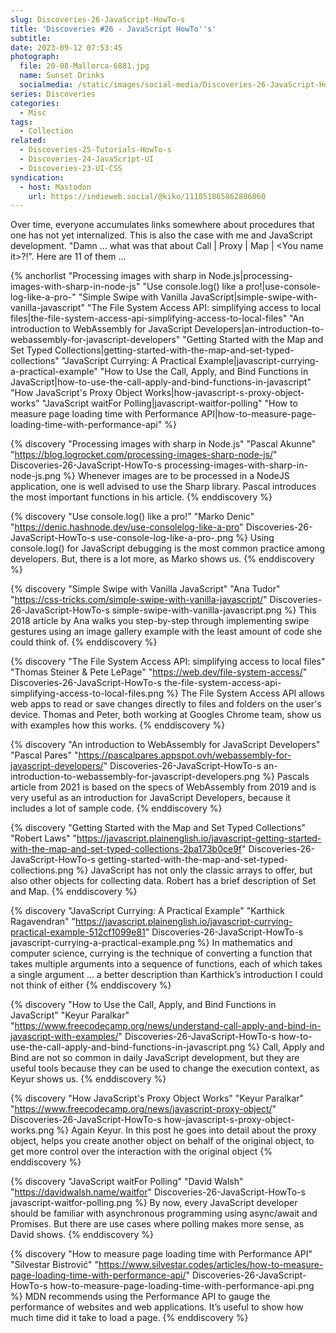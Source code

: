 ```yaml
---
slug: Discoveries-26-JavaScript-HowTo-s
title: 'Discoveries #26 - JavaScript HowTo''s'
subtitle:
date: 2023-09-12 07:53:45
photograph:
  file: 20-08-Mallorca-6881.jpg
  name: Sunset Drinks
  socialmedia: /static/images/social-media/Discoveries-26-JavaScript-HowTo-s.png
series: Discoveries
categories:
  - Misc
tags:
  - Collection
related:
  - Discoveries-25-Tutorials-HowTo-s
  - Discoveries-24-JavaScript-UI
  - Discoveries-23-UI-CSS
syndication:
  - host: Mastodon
    url: https://indieweb.social/@kiko/111051865862806060
---
```


Over time, everyone accumulates links somewhere about procedures that one has not yet internalized. This is also the case with me and JavaScript development. "Damn ... what was that about Call | Proxy | Map | &lt;You name it&gt;?!". Here are 11 of them ...

{% anchorlist 
  "Processing images with sharp in Node.js|processing-images-with-sharp-in-node-js"
  "Use console.log() like a pro!|use-console-log-like-a-pro-"
  "Simple Swipe with Vanilla JavaScript|simple-swipe-with-vanilla-javascript"
  "The File System Access API: simplifying access to local files|the-file-system-access-api-simplifying-access-to-local-files"
  "An introduction to WebAssembly for JavaScript Developers|an-introduction-to-webassembly-for-javascript-developers"
  "Getting Started with the Map and Set Typed Collections|getting-started-with-the-map-and-set-typed-collections"
  "JavaScript Currying: A Practical Example|javascript-currying-a-practical-example"
  "How to Use the Call, Apply, and Bind Functions in JavaScript|how-to-use-the-call-apply-and-bind-functions-in-javascript"
  "How JavaScript's Proxy Object Works|how-javascript-s-proxy-object-works"
  "JavaScript waitFor Polling|javascript-waitfor-polling"
  "How to measure page loading time with Performance API|how-to-measure-page-loading-time-with-performance-api"
%}

<!-- more -->

{% discovery "Processing images with sharp in Node.js" "Pascal Akunne" "https://blog.logrocket.com/processing-images-sharp-node-js/" Discoveries-26-JavaScript-HowTo-s processing-images-with-sharp-in-node-js.png %}
Whenever images are to be processed in a NodeJS application, one is well advised to use the Sharp library. Pascal introduces the most important functions in his article.
{% enddiscovery %}

{% discovery "Use console.log() like a pro!" "Marko Denic" "https://denic.hashnode.dev/use-consolelog-like-a-pro" Discoveries-26-JavaScript-HowTo-s use-console-log-like-a-pro-.png %}
Using console.log() for JavaScript debugging is the most common practice among developers. But, there is a lot more, as Marko shows us.
{% enddiscovery %}

{% discovery "Simple Swipe with Vanilla JavaScript" "Ana Tudor" "https://css-tricks.com/simple-swipe-with-vanilla-javascript/" Discoveries-26-JavaScript-HowTo-s simple-swipe-with-vanilla-javascript.png %}
This 2018 article by Ana walks you step-by-step through implementing swipe gestures using an image gallery example with the least amount of code she could think of.
{% enddiscovery %}

{% discovery "The File System Access API: simplifying access to local files" "Thomas Steiner & Pete LePage" "https://web.dev/file-system-access/" Discoveries-26-JavaScript-HowTo-s the-file-system-access-api-simplifying-access-to-local-files.png %}
The File System Access API allows web apps to read or save changes directly to files and folders on the user&#39;s device. Thomas and Peter, both working at Googles Chrome team, show us with examples how this works.
{% enddiscovery %}

{% discovery "An introduction to WebAssembly for JavaScript Developers" "Pascal Pares" "https://pascalpares.appspot.ovh/webassembly-for-javascript-developers/" Discoveries-26-JavaScript-HowTo-s an-introduction-to-webassembly-for-javascript-developers.png %}
Pascals article from 2021 is based on the specs of WebAssembly from 2019 and is very useful as an introduction for JavaScript Developers, because it includes a lot of sample code.
{% enddiscovery %}

{% discovery "Getting Started with the Map and Set Typed Collections" "Robert Laws" "https://javascript.plainenglish.io/javascript-getting-started-with-the-map-and-set-typed-collections-2ba173b0ce9f" Discoveries-26-JavaScript-HowTo-s getting-started-with-the-map-and-set-typed-collections.png %}
JavaScript has not only the classic arrays to offer, but also other objects for collecting data. Robert has a brief description of Set and Map.
{% enddiscovery %}

{% discovery "JavaScript Currying: A Practical Example" "Karthick Ragavendran" "https://javascript.plainenglish.io/javascript-currying-practical-example-512cf1099e81" Discoveries-26-JavaScript-HowTo-s javascript-currying-a-practical-example.png %}
In mathematics and computer science, currying is the technique of converting a function that takes multiple arguments into a sequence of functions, each of which takes a single argument ... a better description than Karthick’s introduction I could not think of either
{% enddiscovery %}

{% discovery "How to Use the Call, Apply, and Bind Functions in JavaScript" "Keyur Paralkar" "https://www.freecodecamp.org/news/understand-call-apply-and-bind-in-javascript-with-examples/" Discoveries-26-JavaScript-HowTo-s how-to-use-the-call-apply-and-bind-functions-in-javascript.png %}
Call, Apply and Bind are not so common in daily JavaScript development, but they are useful tools because they can be used to change the execution context, as Keyur shows us.
{% enddiscovery %}

{% discovery "How JavaScript's Proxy Object Works" "Keyur Paralkar" "https://www.freecodecamp.org/news/javascript-proxy-object/" Discoveries-26-JavaScript-HowTo-s how-javascript-s-proxy-object-works.png %}
Again Keyur. In this post he goes into detail about the proxy object, helps you create another object on behalf of the original object, to get more control over the interaction with the original object
{% enddiscovery %}

{% discovery "JavaScript waitFor Polling" "David Walsh" "https://davidwalsh.name/waitfor" Discoveries-26-JavaScript-HowTo-s javascript-waitfor-polling.png %}
By now, every JavaScript developer should be familiar with asynchronous programming using async/await and Promises. But there are use cases where polling makes more sense, as David shows.
{% enddiscovery %}

{% discovery "How to measure page loading time with Performance API" "Silvestar Bistrović" "https://www.silvestar.codes/articles/how-to-measure-page-loading-time-with-performance-api/" Discoveries-26-JavaScript-HowTo-s how-to-measure-page-loading-time-with-performance-api.png %}
MDN recommends using the Performance API to gauge the performance of websites and web applications. It’s useful to show how much time did it take to load a page.
{% enddiscovery %}

